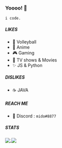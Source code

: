 ### Yoooo! 👋

`
i code.
`
##### LIKES
- 🏐 Volleyball
- 👾 Anime 
- 🎮 Gaming
- 🎥 TV shows & Movies
- ✨ JS & Python

##### DISLIKES
- ☕ JAVA

##### REACH ME
- 🐳 Discord : `mido#8877`

##### STATS
<a href="https://github.com/rgabr508">
  <img align="center" src="https://github-readme-stats.vercel.app/api?username=rgab1508&count_private=true&show_icons=true&theme=aura" />
</a>
<a href="https://github.com/rgab1508">
  <img align="center" src="https://github-readme-stats.vercel.app/api/top-langs/?username=anuraghazra&layout=compact&theme=aura&langs_count=8&count_private=true" />
</a>
